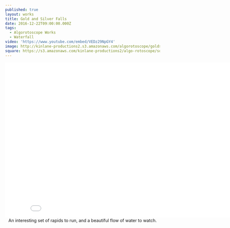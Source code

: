 ```yaml
---
published: true
layout: works
title: Gold and Silver Falls
date: 2016-12-22T09:00:00.000Z
tags:
  - Algorotoscope Works
  - Waterfall
video: 'https://www.youtube.com/embed/VEDz29NpGY4'
image: http://kinlane-productions2.s3.amazonaws.com/algorotoscope/goldsilverfalls/creativity/file-00_00_00_00.jpg
square: https://s3.amazonaws.com/kinlane-productions2/algo-rotoscope/square/file-00_00_00_00_square.jpg
---
```

<center><iframe width="853" height="505" src="{{ page.video }}" frameborder="0" allowfullscreen></iframe></center>
<center>An interesting set of rapids to run, and a beautiful flow of water to watch.</center>
